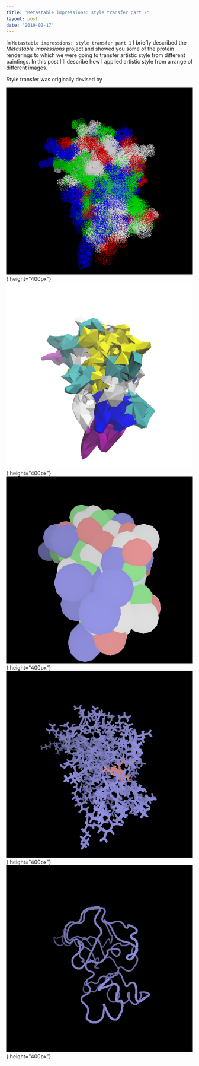 ```yaml
---
title: 'Metastable impressions: style transfer part 2'
layout: post
date: '2019-02-17'
---
```


In `Metastable impressions: style transfer part 1` I briefly described the *Metastable impressions* project and showed you some of the protein renderings to which we were going to transfer artistic style from different paintings. In this post I'll describe how I applied artistic style from a range of different images.  

Style transfer was originally devised by 

![](/images/bgcol16_Diffuse_Dotted_ResType.png){:height="400px"}
![](/images/bgcol8_Diffuse_Polyhedra_Structure.png){:height="400px"}
![](/images/bgcol16_Goodsell_Beads_ResType.png){:height="400px"}
![](/images/bgcol16_Goodsell_Licorice_Chain.png){:height="400px"}
![](/images/bgcol16_Goodsell_Tube_Chain.png){:height="400px"}

